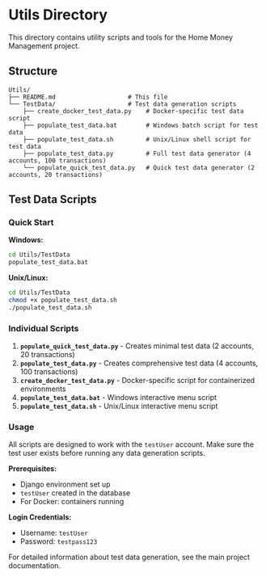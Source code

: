 # Utils Directory

This directory contains utility scripts and tools for the Home Money Management project.

## Structure

```text
Utils/
├── README.md                    # This file
└── TestData/                    # Test data generation scripts
    ├── create_docker_test_data.py    # Docker-specific test data script
    ├── populate_test_data.bat        # Windows batch script for test data
    ├── populate_test_data.sh         # Unix/Linux shell script for test data
    ├── populate_test_data.py         # Full test data generator (4 accounts, 100 transactions)
    └── populate_quick_test_data.py   # Quick test data generator (2 accounts, 20 transactions)
```

## Test Data Scripts

### Quick Start

**Windows:**

```bash
cd Utils/TestData
populate_test_data.bat
```

**Unix/Linux:**

```bash
cd Utils/TestData
chmod +x populate_test_data.sh
./populate_test_data.sh
```

### Individual Scripts

1. **`populate_quick_test_data.py`** - Creates minimal test data (2 accounts, 20 transactions)
2. **`populate_test_data.py`** - Creates comprehensive test data (4 accounts, 100 transactions)
3. **`create_docker_test_data.py`** - Docker-specific script for containerized environments
4. **`populate_test_data.bat`** - Windows interactive menu script
5. **`populate_test_data.sh`** - Unix/Linux interactive menu script

### Usage

All scripts are designed to work with the `testUser` account. Make sure the test user exists before running any data generation scripts.

**Prerequisites:**

- Django environment set up
- `testUser` created in the database
- For Docker: containers running

**Login Credentials:**

- Username: `testUser`
- Password: `testpass123`

For detailed information about test data generation, see the main project documentation.
